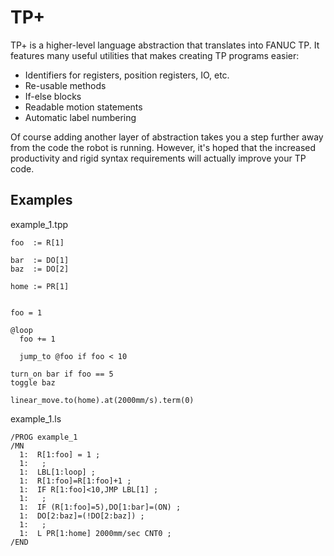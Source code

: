 TP+
===

TP+ is a higher-level language abstraction that translates into FANUC
TP. It features many useful utilities that makes creating TP programs
easier:

* Identifiers for registers, position registers, IO, etc.
* Re-usable methods
* If-else blocks
* Readable motion statements
* Automatic label numbering

Of course adding another layer of abstraction takes you a step further
away from the code the robot is running. However, it's hoped that the
increased productivity and rigid syntax requirements will actually
improve your TP code.

Examples
--------

example_1.tpp

    foo  := R[1]

    bar  := DO[1]
    baz  := DO[2]

    home := PR[1]


    foo = 1

    @loop
      foo += 1

      jump_to @foo if foo < 10

    turn_on bar if foo == 5
    toggle baz

    linear_move.to(home).at(2000mm/s).term(0)


example_1.ls

    /PROG example_1
    /MN
      1:  R[1:foo] = 1 ;
      1:   ;
      1:  LBL[1:loop] ;
      1:  R[1:foo]=R[1:foo]+1 ;
      1:  IF R[1:foo]<10,JMP LBL[1] ;
      1:   ;
      1:  IF (R[1:foo]=5),DO[1:bar]=(ON) ;
      1:  DO[2:baz]=(!DO[2:baz]) ;
      1:   ;
      1:  L PR[1:home] 2000mm/sec CNT0 ;
    /END
